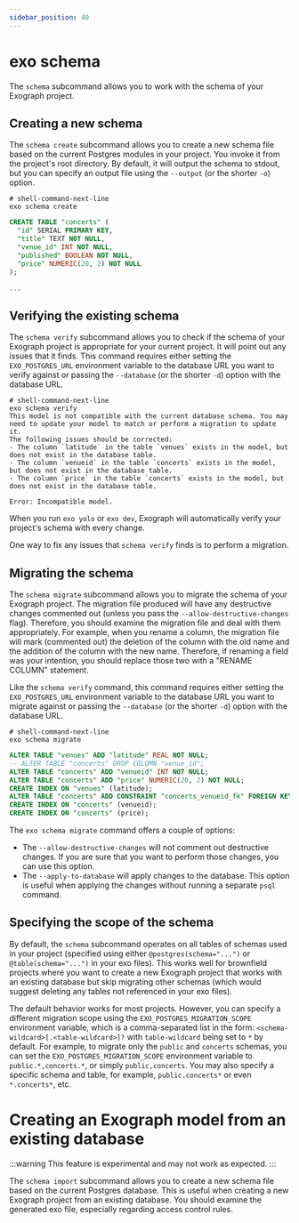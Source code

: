 ```yaml
---
sidebar_position: 40
---
```


# exo schema

The `schema` subcommand allows you to work with the schema of your Exograph project.

## Creating a new schema

The `schema create` subcommand allows you to create a new schema file based on the current Postgres modules in your project. You invoke it from the project's root directory. By default, it will output the schema to stdout, but you can specify an output file using the `--output` (or the shorter `-o`) option.

```shell-session
# shell-command-next-line
exo schema create
```

```sql
CREATE TABLE "concerts" (
  "id" SERIAL PRIMARY KEY,
  "title" TEXT NOT NULL,
  "venue_id" INT NOT NULL,
  "published" BOOLEAN NOT NULL,
  "price" NUMERIC(20, 2) NOT NULL
);

...

```

## Verifying the existing schema

The `schema verify` subcommand allows you to check if the schema of your Exograph project is appropriate for your current project. It will point out any issues that it finds. This command requires either setting the `EXO_POSTGRES_URL` environment variable to the database URL you want to verify against or passing the `--database` (or the shorter `-d`) option with the database URL.

```shell-session
# shell-command-next-line
exo schema verify
This model is not compatible with the current database schema. You may need to update your model to match or perform a migration to update it.
The following issues should be corrected:
- The column `latitude` in the table `venues` exists in the model, but does not exist in the database table.
- The column `venueid` in the table `concerts` exists in the model, but does not exist in the database table.
- The column `price` in the table `concerts` exists in the model, but does not exist in the database table.

Error: Incompatible model.
```

When you run `exo yolo` or `exo dev`, Exograph will automatically verify your project's schema with every change.

One way to fix any issues that `schema verify` finds is to perform a migration.

## Migrating the schema

The `schema migrate` subcommand allows you to migrate the schema of your Exograph project. The migration file produced will have any destructive changes commented out (unless you pass the `--allow-destructive-changes` flag). Therefore, you should examine the migration file and deal with them appropriately. For example, when you rename a column, the migration file will mark (commented out) the deletion of the column with the old name and the addition of the column with the new name. Therefore, if renaming a field was your intention, you should replace those two with a "RENAME COLUMN" statement.

Like the `schema verify` command, this command requires either setting the `EXO_POSTGRES_URL` environment variable to the database URL you want to migrate against or passing the `--database` (or the shorter `-d`) option with the database URL.

```shell-session
# shell-command-next-line
exo schema migrate
```

```sql
ALTER TABLE "venues" ADD "latitude" REAL NOT NULL;
-- ALTER TABLE "concerts" DROP COLUMN "venue_id";
ALTER TABLE "concerts" ADD "venueid" INT NOT NULL;
ALTER TABLE "concerts" ADD "price" NUMERIC(20, 2) NOT NULL;
CREATE INDEX ON "venues" (latitude);
ALTER TABLE "concerts" ADD CONSTRAINT "concerts_venueid_fk" FOREIGN KEY ("venueid") REFERENCES "venues";
CREATE INDEX ON "concerts" (venueid);
CREATE INDEX ON "concerts" (price);
```

The `exo schema migrate` command offers a couple of options:

- The `--allow-destructive-changes` will not comment out destructive changes. If you are sure that you want to perform those changes, you can use this option.
- The `--apply-to-database` will apply changes to the database. This option is useful when applying the changes without running a separate `psql` command.

## Specifying the scope of the schema

By default, the `schema` subcommand operates on all tables of schemas used in your project (specified using either `@postgres(schema="...")` or `@table(schema="...")` in your exo files). This works well for brownfield projects where you want to create a new Exograph project that works with an existing database but skip migrating other schemas (which would suggest deleting any tables not referenced in your exo files). 

The default behavior works for most projects. However, you can specify a different migration scope using the `EXO_POSTGRES_MIGRATION_SCOPE` environment variable, which is a comma-separated list in the form: `<schema-wildcard>[.<table-wildcard>]?` with `table-wildcard` being set to `*` by default. For example, to migrate only the `public` and `concerts` schemas, you can set the `EXO_POSTGRES_MIGRATION_SCOPE` environment variable to `public.*,concerts.*`, or simply `public,concerts`. You may also specify a specific schema and table, for example, `public.concerts*` or even `*.concerts*`, etc.

# Creating an Exograph model from an existing database

:::warning
This feature is experimental and may not work as expected.
:::

The `schema import` subcommand allows you to create a new schema file based on the current Postgres database. This is useful when creating a new Exograph project from an existing database. You should examine the generated exo file, especially regarding access control rules.
